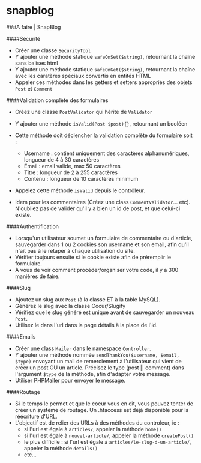 snapblog
========

###A faire | SnapBlog


####Sécurité

* Créer une classe `SecurityTool` 
* Y ajouter une méthode statique `safeOnSet($string)`, retournant la chaîne sans balises html
* Y ajouter une méthode statique `safeOnGet($string)`, retournant la chaîne avec les caratères spéciaux convertis en entités HTML
* Appeler ces méthodes dans les getters et setters appropriés des objets `Post` et `Comment`


####Validation complète des formulaires

* Créez une classe `PostValidator` qui hérite de `Validator`
* Y ajouter une méthode `isValid(Post $post){}`, retournant un booléen
* Cette méthode doit déclencher la validation complète du formulaire soit : 
  * Username : contient uniquement des caractères alphanumériques, longueur de 4 à 30 caractères
  * Email : email valide, max 50 caractères
  * Titre : longueur de 2 à 255 caractères
  * Contenu : longueur de 10 caractères minimum

* Appelez cette méthode `isValid` depuis le contrôleur. 

* Idem pour les commentaires (Créez une class `CommentValidator`... etc). N'oubliez pas de valider qu'il y a bien un id de post, et que celui-ci existe.


####Authentification

* Lorsqu'un utilisateur soumet un formulaire de commentaire ou d'article, sauvegarder dans 1 ou 2 cookies son username et son email, afin qu'il n'ait pas à le retaper à chaque utilisation du site. 
* Vérifier toujours ensuite si le cookie existe afin de préremplir le formulaire. 
* À vous de voir comment procéder/organiser votre code, il y a 300 manières de faire. 


####Slug

* Ajoutez un slug aux `Post` (à la classe ET à la table MySQL).
* Générez le slug avec la classe Cocur/Slugify
* Vérifiez que le slug généré est unique avant de sauvegarder un nouveau `Post`. 
* Utilisez le dans l'url dans la page détails à la place de l'id.


####Emails

* Créer une class `Mailer` dans le namespace `Controller`. 
* Y ajouter une méthode nommée `sendThankYou($username, $email, $type)` envoyant un mail de remerciement à l'utilisateur qui vient de créer un post OU un article. Précisez le type (post || comment) dans l'argument `$type` de la méthode, afin d'adapter votre message. 
* Utiliser PHPMailer pour envoyer le message.


####Routage

* Si le temps le permet et que le coeur vous en dit, vous pouvez tenter de créer un système de routage. Un .htaccess est déjà disponible pour la réécriture d'URL.
* L'objectif est de relier des URLs à des méthodes du controleur, ie : 
  * si l'url est égale à `articles/`, appeler la méthode `home()`
  * si l'url est égale à `nouvel-article/`, appeler la méthode `createPost()`
  * le plus difficile : si l'url est égale à `articles/le-slug-d-un-article/`, appeler la méthode `details()`
  * etc...